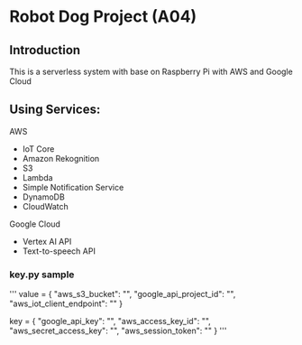 <h1>Robot Dog Project (A04)</h1>

<h2>Introduction</h2>
This is a serverless system with base on Raspberry Pi with AWS and Google Cloud

<h2>Using Services:</h2>

AWS
* IoT Core
* Amazon Rekognition
* S3
* Lambda
* Simple Notification Service
* DynamoDB
* CloudWatch

Google Cloud
* Vertex AI API
* Text-to-speech API

### key.py sample
'''
value = {
    "aws_s3_bucket": "",
    "google_api_project_id": "",
    "aws_iot_client_endpoint": ""
}

key = {
    "google_api_key": "",
    "aws_access_key_id": "",
    "aws_secret_access_key": "",
    "aws_session_token": ""
}
'''

